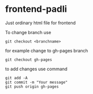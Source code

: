 # frontend-padli
Just ordinary html file for frontend

To change branch use

`git checkout <branchname>`

for example change to gh-pages branch

`git checkout gh-pages`

to add changes use command

```
git add -A
git commit -m "Your message"
git push origin gh-pages
```
